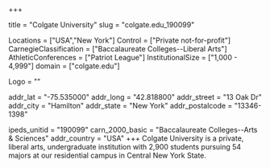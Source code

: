 
+++

title = "Colgate University"
slug = "colgate.edu_190099"

Locations = ["USA","New York"]
Control = ["Private not-for-profit"]
CarnegieClassification = ["Baccalaureate Colleges--Liberal Arts"]
AthleticConferences = ["Patriot League"]
InstitutionalSize = ["1,000 - 4,999"]
domain = ["colgate.edu"]

Logo = ""

addr_lat = "-75.535000"
addr_long = "42.818800"
addr_street = "13 Oak Dr"
addr_city = "Hamilton"
addr_state = "New York"
addr_postalcode = "13346-1398"

ipeds_unitid = "190099"
carn_2000_basic = "Baccalaureate Colleges--Arts & Sciences"
addr_country = "USA"
+++
    Colgate University is a private, liberal arts, undergraduate institution with 2,900 students pursuing 54 majors at our residential campus in Central New York State.
